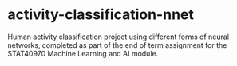 # activity-classification-nnet
Human activity classification project using different forms of neural networks, completed as part of the end of term assignment for the STAT40970 Machine Learning and AI module.
